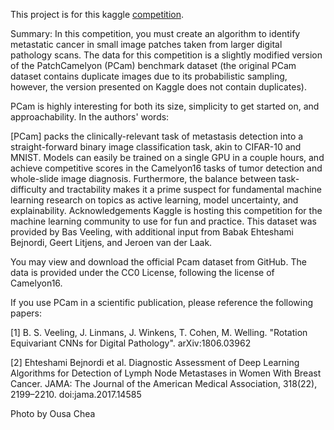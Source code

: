 This project is for this kaggle [competition](https://www.kaggle.com/competitions/histopathologic-cancer-detection/overview).

Summary:
In this competition, you must create an algorithm to identify metastatic cancer in small image patches taken from larger digital pathology scans. The data for this competition is a slightly modified version of the PatchCamelyon (PCam) benchmark dataset (the original PCam dataset contains duplicate images due to its probabilistic sampling, however, the version presented on Kaggle does not contain duplicates).

PCam is highly interesting for both its size, simplicity to get started on, and approachability. In the authors' words:

[PCam] packs the clinically-relevant task of metastasis detection into a straight-forward binary image classification task, akin to CIFAR-10 and MNIST. Models can easily be trained on a single GPU in a couple hours, and achieve competitive scores in the Camelyon16 tasks of tumor detection and whole-slide image diagnosis. Furthermore, the balance between task-difficulty and tractability makes it a prime suspect for fundamental machine learning research on topics as active learning, model uncertainty, and explainability.
Acknowledgements
Kaggle is hosting this competition for the machine learning community to use for fun and practice. This dataset was provided by Bas Veeling, with additional input from Babak Ehteshami Bejnordi, Geert Litjens, and Jeroen van der Laak.

You may view and download the official Pcam dataset from GitHub. The data is provided under the CC0 License, following the license of Camelyon16.

If you use PCam in a scientific publication, please reference the following papers:

[1] B. S. Veeling, J. Linmans, J. Winkens, T. Cohen, M. Welling. "Rotation Equivariant CNNs for Digital Pathology". arXiv:1806.03962

[2] Ehteshami Bejnordi et al. Diagnostic Assessment of Deep Learning Algorithms for Detection of Lymph Node Metastases in Women With Breast Cancer. JAMA: The Journal of the American Medical Association, 318(22), 2199–2210. doi:jama.2017.14585

Photo by Ousa Chea
